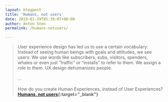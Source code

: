 ```yaml
---
layout: blogpost
title: 'Humans, not users'
date: 2019-01-29T05:39:07+00:00
author: Anton Sten
permalink: /humans-notusers/

---
```

>User experience design has led us to use a certain vocabulary: Instead of seeing human beings with goals and attitudes, we see users. We use words like subscribers, subs, visitors, spenders, whales or even just “traffic” or “installs” to refer to them. We assign a role to them. UX design dehumanizes people.<br /><br />
...<br /><br />
How do you create Human Experiences, instead of User Experiences?
**[Humans, not users](https://johannesippen.com/2019/humans-not-users/){:target="_blank"}**
